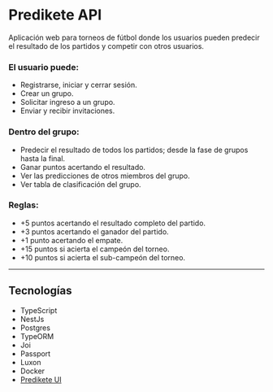 # Predikete API

Aplicación web para torneos de fútbol donde los usuarios pueden predecir el resultado de los partidos y competir con otros usuarios.

### El usuario puede:
* Registrarse, iniciar y cerrar sesión.
* Crear un grupo.
* Solicitar ingreso a un grupo. 
* Enviar y recibir invitaciones.

### Dentro del grupo:
* Predecir el resultado de todos los partidos; desde la fase de grupos hasta la final.
* Ganar puntos acertando el resultado.
* Ver las predicciones de otros miembros del grupo.
* Ver tabla de clasificación del grupo.

### Reglas:
* +5 puntos acertando el resultado completo del partido.
* +3 puntos acertando el ganador del partido.
* +1 punto acertando el empate.
* +15 puntos si acierta el campeón del torneo.
* +10 puntos si acierta el sub-campeón del torneo.
---
## Tecnologías
* TypeScript
* NestJs
* Postgres
* TypeORM
* Joi
* Passport
* Luxon
* Docker
* [Predikete UI](https://github.com/Edkiri/predikete-ui)
